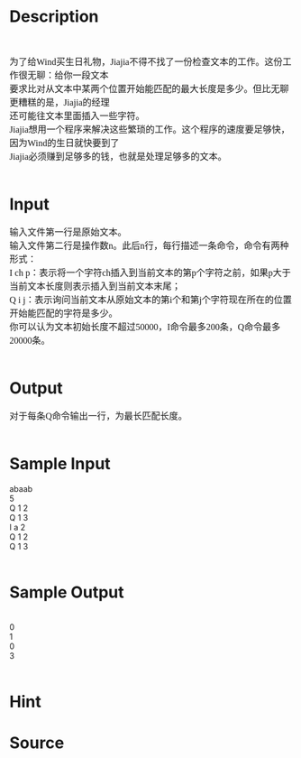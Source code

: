
# Description

<div class="content"><p align="center"><b> </b></p>
<p><font face="Times New Roman" size="3">为了给Wind买生日礼物，Jiajia不得不找了一份检查文本的工作。这份工作很无聊：给你一段文本 <br/>
要求比对从文本中某两个位置开始能匹配的最大长度是多少。但比无聊更糟糕的是，Jiajia的经理 <br/>
还可能往文本里面插入一些字符。 <br/>
Jiajia想用一个程序来解决这些繁琐的工作。这个程序的速度要足够快，因为Wind的生日就快要到了 <br/>
Jiajia必须赚到足够多的钱，也就是处理足够多的文本。 <br/>
<br/>
</font></p></div>

# Input

<div class="content"><p><font face="Times New Roman" size="3">输入文件第一行是原始文本。 <br/>
输入文件第二行是操作数n。此后n行，每行描述一条命令，命令有两种形式： <br/>
I ch p：表示将一个字符ch插入到当前文本的第p个字符之前，如果p大于当前文本长度则表示插入到当前文本末尾； <br/>
Q i j：表示询问当前文本从原始文本的第i个和第j个字符现在所在的位置开始能匹配的字符是多少。 <br/>
你可以认为文本初始长度不超过50000，I命令最多200条，Q命令最多20000条。 <br/>
<br/>
</font></p></div>

# Output

<div class="content"><p><font face="Times New Roman" size="3">对于每条Q命令输出一行，为最长匹配长度。 <br/>
<br/>
</font></p></div>

# Sample Input

<div class="content"><span class="sampledata">abaab<br/>
5<br/>
Q 1 2<br/>
Q 1 3<br/>
I a 2<br/>
Q 1 2<br/>
Q 1 3<br/>
<br/>
</span></div>

# Sample Output

<div class="content"><span class="sampledata"><br/>
0<br/>
1<br/>
0<br/>
3<br/>
<br/>
</span></div>

# Hint

<div class="content"><p></p></div>

# Source

<div class="content"><p><a href="problemset.php?search="></a></p></div>

